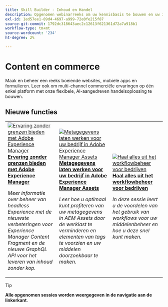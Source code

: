 ```yaml
---
title: Skill Builder - Inhoud en Handel
description: Opgenomen webinarreeks om uw kennisbasis te bouwen en uw investering in de Oplossingen van de Inhoud en van de Handel van de Adobe te maximaliseren
exl-id: 1ed57ee1-89d4-4697-a999-72e0fe215f87
source-git-commit: 1792dc318643aec2c12613f621361d72a7a918b1
workflow-type: tm+mt
source-wordcount: '234'
ht-degree: 2%

---
```


# Content en commerce

Maak en beheer een reeks boeiende websites, mobiele apps en formulieren. Leer ook om multi-channel commerciële ervaringen op één enkel platform met onze flexibele, AI-aangedreven handelsoplossing te bouwen.

## Nieuwe functies

<table>
<tr>
  <td>
    <a href="https://experienceleague.adobe.com/docs/skill-builder-events/skill-builder/content-and-commerce/2022/headless.html">
      <img alt="Ervaring zonder grenzen bieden met Adobe Experience Manager" src="https://video.tv.adobe.com/v/343816?format=jpeg" />
    </a>
     <div>
      <a href="https://experienceleague.adobe.com/docs/skill-builder-events/skill-builder/content-and-commerce/2022/headless.html">
        <strong>Ervaring zonder grenzen bieden met Adobe Experience Manager</strong>
      </a>
    </div>
    <p>
    <em>Meer informatie over beheer van headless Experience met de nieuwste verbeteringen voor Experience Manager Content Fragment en de nieuwe GraphQL API voor het leveren van inhoud zonder kop.</em>
    <p>
  </td>
  <td>
    <a href="https://experienceleague.adobe.com/docs/skill-builder-events/skill-builder/content-and-commerce/2022/metadata.html">
      <img alt="Metagegevens laten werken voor uw bedrijf in Adobe Experience Manager Assets" src="https://video.tv.adobe.com/v/343815?format=jpeg" />
    </a>
     <div>
      <a href="https://experienceleague.adobe.com/docs/skill-builder-events/skill-builder/content-and-commerce/2022/metadata.html">
        <strong>Metagegevens laten werken voor uw bedrijf in Adobe Experience Manager Assets</strong>
      </a>
    </div>
    <p>
    <em>Leer hoe u optimaal kunt profiteren van uw metagegevens in AEM Assets door de werklast te verminderen en elementen van tags te voorzien en uw middelen doorzoekbaar te maken.</em>
    <p>
  </td>  
  <td>
    <a href="https://experienceleague.adobe.com/docs/skill-builder-events/skill-builder/content-and-commerce/2022/workflow.html">
      <img alt="Haal alles uit het workflowbeheer voor bedrijven" src="https://video.tv.adobe.com/v/343817?format=jpeg" />
    </a>
     <div>
      <a href="https://experienceleague.adobe.com/docs/skill-builder-events/skill-builder/content-and-commerce/2022/workflow.html">
        <strong>Haal alles uit het workflowbeheer voor bedrijven</strong>
      </a>
    </div>
    <p>
    <em>In deze sessie leert u de voordelen van het gebruik van workflows voor uw middelenbeheer en hoe u deze snel kunt maken.</em>
    <p>
  </td>
</tr>
</table>

>[!TIP]
>
>**Alle opgenomen sessies worden weergegeven in de navigatie aan de linkerkant**.
